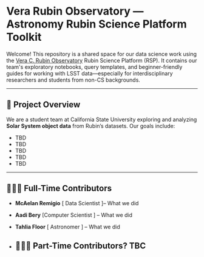 # Vera Rubin Observatory — Astronomy Rubin Science Platform Toolkit

Welcome! This repository is a shared space for our data science work using the [Vera C. Rubin Observatory](https://www.lsst.org/) Rubin Science Platform (RSP). It contains our team's exploratory notebooks, query templates, and beginner-friendly guides for working with LSST data—especially for interdisciplinary researchers and students from non-CS backgrounds.

---

## 🚀 Project Overview

We are a student team at California State University exploring and analyzing **Solar System object data** from Rubin’s datasets. Our goals include:

- TBD
- TBD
- TBD
- TBD
- TBD

---

## 🧑‍🤝‍🧑 Full-Time Contributors

- **McAelan Remigio** [ Data Scientist ]– What we did
- **Aadi Bery** [Computer Scientist ] – What we did
- **Tahlia Floor** [ Astronomer ] – What we did

- ## 🧑‍🤝‍🧑 Part-Time Contributors? TBC
